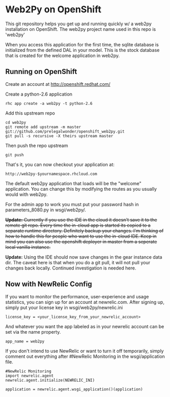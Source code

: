 Web2Py on OpenShift
===================

This git repository helps you get up and running quickly w/ a web2py installation
on OpenShift.  The web2py project name used in this repo is 'web2py'

When you access this application for the first time, the sqlite database is
initialized from the defined DAL in your model. This is the stock database that is created
for the welcome application in web2py.

Running on OpenShift
----------------------------

Create an account at http://openshift.redhat.com/

Create a python-2.6 application

    rhc app create -a web2py -t python-2.6

Add this upstream repo

    cd web2py
    git remote add upstream -m master git://github.com/prelegalwonder/openshift_web2py.git
    git pull -s recursive -X theirs upstream master
    
Then push the repo upstream

    git push

That's it, you can now checkout your application at:

    http://web2py-$yournamespace.rhcloud.com

The default web2py application that loads will be the "welcome" application. You can change this by modifying
the routes as you usually would with web2py.

For the admin app to work you must put your password hash in parameters_8080.py in wsgi/web2py/. 

~~**Update:** Currently if you use the IDE in the cloud it doesn't save it to the remote git repo. Every time the in-cloud app is started its copied to a separate runtime directory. Definitely backup your changes. I'm thinking of how to handle this for people who want to use the in-cloud IDE. Keep in mind you can also use the openshift deployer in master from a seperate local vanilla instance.~~


**Update:** Using the IDE should now save changes in the gear instance data dir. The caveat here is that when you do a git pull, it will not pull your changes back locally. Continued investigation is needed here. 

Now with NewRelic Config
------------------------------

If you want to monitor the performance, user-experience and usage statistics, you can sign up for an account at newrelic.com.
After signing up, simply put your license key in wsgi/web2py/newrelic.ini

    license_key = <your_license_key_from_your_newrelic_account>

And whatever you want the app labeled as in your newrelic account can be set via the name property. 

    app_name = web2py

If you don't intend to use NewRelic or want to turn it off temporarily, simply comment out everything after #NewRelic Monitoring 
in the wsgi/application file. 

    #NewRelic Monitoring                                                      
    import newrelic.agent              
    newrelic.agent.initialize(NEWRELIC_INI)  
                                                                                                                                                        
    application = newrelic.agent.wsgi_application()(application)
